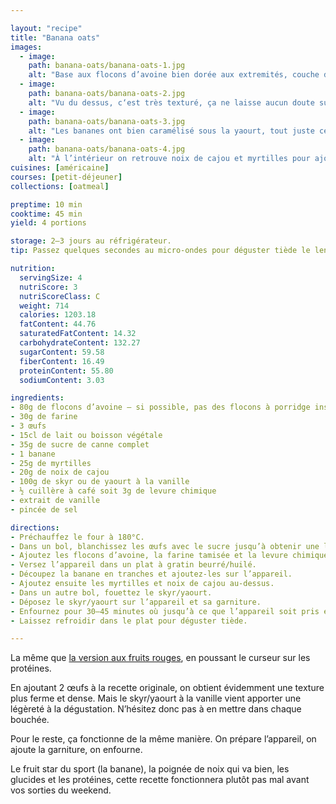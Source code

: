 ```yaml
---

layout: "recipe"
title: "Banana oats"
images:
  - image:
    path: banana-oats/banana-oats-1.jpg
    alt: "Base aux flocons d’avoine bien dorée aux extremités, couche de skyr bien blanche qui ressemble à du cream cheese et laisse deviner bananes et myrtilles. Les flocons d’avoine sont bien plus visibles que dans les 2 autres recettes de baked oats, et ce parce qu’on met moins de liquide dans la recette."
  - image:
    path: banana-oats/banana-oats-2.jpg
    alt: "Vu du dessus, c‘est très texturé, ça ne laisse aucun doute sur la présence d’avoine. Le tout a pris une belle couleur brunie voire caramélisée."
  - image:
    path: banana-oats/banana-oats-3.jpg
    alt: "Les bananes ont bien caramélisé sous la yaourt, tout juste ce qu’il faut en réalité. Elles sont encore moelleuses et apportent de l’humidité tout en restant fondantes en bouche."
  - image:
    path: banana-oats/banana-oats-4.jpg
    alt: "À l’intérieur on retrouve noix de cajou et myrtilles pour ajouter de l’intérêt à la mâche, ainsi que des nutriments."
cuisines: [américaine]
courses: [petit-déjeuner]
collections: [oatmeal]

preptime: 10 min
cooktime: 45 min
yield: 4 portions

storage: 2–3 jours au réfrigérateur.
tip: Passez quelques secondes au micro-ondes pour déguster tiède le lendemain, s’il vous en reste.

nutrition:
  servingSize: 4
  nutriScore: 3
  nutriScoreClass: C
  weight: 714
  calories: 1203.18
  fatContent: 44.76
  saturatedFatContent: 14.32
  carbohydrateContent: 132.27
  sugarContent: 59.58
  fiberContent: 16.49
  proteinContent: 55.80
  sodiumContent: 3.03

ingredients:
- 80g de flocons d’avoine – si possible, pas des flocons à porridge instantané type Quaker Oats
- 30g de farine
- 3 œufs
- 15cl de lait ou boisson végétale
- 35g de sucre de canne complet
- 1 banane
- 25g de myrtilles
- 20g de noix de cajou
- 100g de skyr ou de yaourt à la vanille
- ½ cuillère à café soit 3g de levure chimique
- extrait de vanille
- pincée de sel

directions:
- Préchauffez le four à 180°C.
- Dans un bol, blanchissez les œufs avec le sucre jusqu’à obtenir une légère mousse en surface.
- Ajoutez les flocons d’avoine, la farine tamisée et la levure chimique, le lait, l’extrait de vanille, et mélangez bien.
- Versez l’appareil dans un plat à gratin beurré/huilé.
- Découpez la banane en tranches et ajoutez-les sur l’appareil.
- Ajoutez ensuite les myrtilles et noix de cajou au-dessus.
- Dans un autre bol, fouettez le skyr/yaourt.
- Déposez le skyr/yaourt sur l’appareil et sa garniture.
- Enfournez pour 30–45 minutes où jusqu’à ce que l’appareil soit pris et gigote à peine au centre – ça va dépendre de votre plat, etc. Si besoin de plus de cuisson, déposez du papier aluminium sur le dessus du plat.
- Laissez refroidir dans le plat pour déguster tiède.

---
```


La même que [la version aux fruits rouges](berry-oats.html), en poussant le curseur sur les protéines.

En ajoutant 2 œufs à la recette originale, on obtient évidemment une texture plus ferme et dense. Mais le skyr/yaourt à la vanille vient apporter une légèreté à la dégustation. N’hésitez donc pas à en mettre dans chaque bouchée.

Pour le reste, ça fonctionne de la même manière. On prépare l’appareil, on ajoute la garniture, on enfourne. 

Le fruit star du sport (la banane), la poignée de noix qui va bien, les glucides et les protéines, cette recette fonctionnera plutôt pas mal avant vos sorties du weekend. 